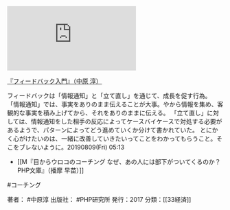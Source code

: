 [![](https://gyazo.com/7b21ecc4ad39801a4c352cccc4d48886.img)](http://amzn.to/2MMSAjG)

[『フィードバック入門』（中原 淳）](https://amzn.to/2MMSAjG)

フィードバックは「情報通知」と「立て直し」を通じて、成長を促す行為。
「情報通知」では、事実をありのまま伝えることが大事。やから情報を集め、客観的な事実を積み上げてから、それをありのままに伝える。
「立て直し」に対しては、情報通知をした相手の反応によってケースバイケースで対処する必要があるようで、パターンによってどう進めていくか分けて書かれていた。
とにかく心がけたいのは、一緒に改善していきたいってことをわかってもらうこと。そこをブレないように。20190809(Fri) 05:13

- [[M『目からウロコのコーチング なぜ、あの人には部下がついてくるのか？ PHP文庫』（播摩 早苗）]]

#コーチング

著者： #中原淳
出版社： #PHP研究所
発行：2017
分類：[[33経済]]